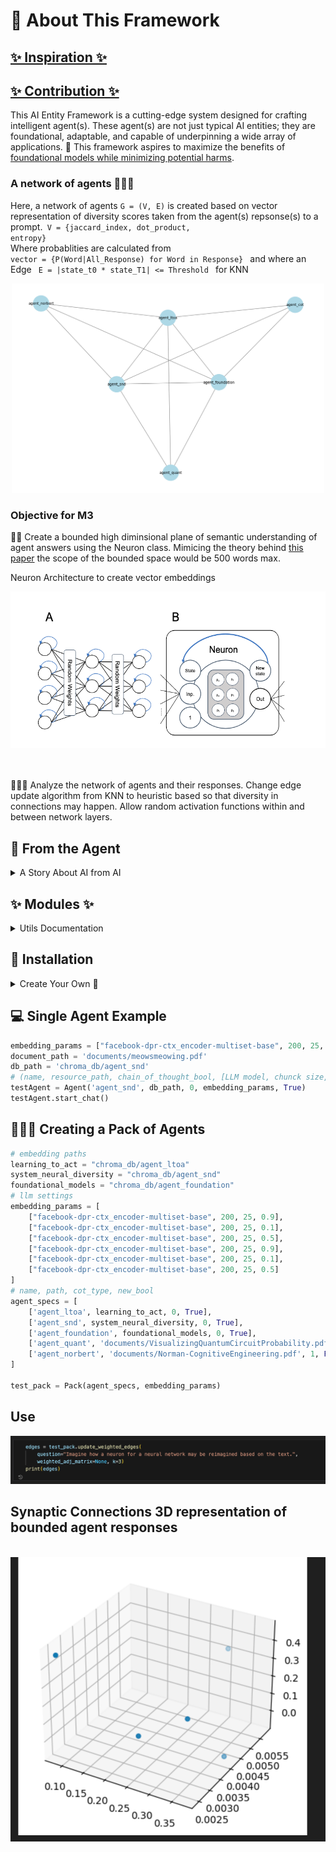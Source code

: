# 🦄 About This Framework

## <a href="https://github.com/LilaShiba/SND_Agents/blob/main/d_g-wolves-read.pdf"> ✨ Inspiration  ✨ </a>
## <a href="https://github.com/LilaShiba/SND_Agents/blob/main/Lila%20Jame%20Final%20Paper.pdf"> ✨ Contribution  ✨ </a>

This AI Entity Framework is a cutting-edge system designed for crafting intelligent agent(s). These agent(s) are not just typical AI entities; they are foundational, adaptable, and capable of underpinning a wide array of applications. 🌟 This framework aspires to maximize the benefits of <a href="https://arxiv.org/abs/2108.07258">foundational models while minimizing potential harms</a>.

### A network of agents 🧙🧙🧙

Here, a network of agents <code>G = (V, E)</code> is created based on vector representation of diversity scores taken from the agent(s) repsonse(s) to a prompt.<code> V = {jaccard_index, dot_product, entropy}</code>
<br>
Where probablities are calculated from <code> vector = {P(Word|All_Response) for Word in Response} </code> and where an Edge <code> E = |state_t0 * state_T1| <= Threshold </code> for KNN
  
<center><img src='images/output.png' width='500' height='auto' ></center>

### Objective for M3

🧠🌌 Create a bounded high diminsional plane of semantic understanding of agent answers using the Neuron class.  Mimicing the theory behind <a href="https://arxiv.org/abs/2004.04906">this paper</a> the scope of the bounded space would be 500 words max.

Neuron Architecture to create vector embeddings

<center><img src="images/neuron.png" height="250" width="auto"></center>
<br>
<br>

🔬👩‍💻 Analyze the network of agents and their responses. Change edge update algorithm from KNN to heuristic based so that diversity in connections may happen. Allow random activation functions within and between network layers.

## 🚀 From the Agent

<details>
  <summary> A Story About AI from AI </summary>
  
  Once upon a time, in a world not too different from our own, there existed a revolutionary technology known as foundational models. These models were not ordinary AI systems; they were powerful, adaptable, and capable of serving as the basis for a wide range of tasks. They were like the foundation of a building, providing stability, safety, and security for the applications built upon them.
   <br>

  <img src='images/self.png'>
 <br>
  <br>

In this world, foundational models had become a crucial part of our daily lives. Companies like Google, with its vast user base, relied on these models to power their search engines. With each passing day, the impact of foundational models on society grew more profound. However, as with any powerful tool, the deployment of foundational models came with both opportunities and risks. The creators of these models recognized that the responsibility lay not only in building them, but also in their careful curation and adaptation. They understood that the ultimate source of data for training foundational models was people, and it was crucial to consider the potential benefits and harms that could befall them.
 <br>
  <br>

Thoughtful data curation became an integral part of the responsible development of AI systems. The creators realized that the quality and nature of the foundation on which these models stood had to be understood and characterized. After all, poorly-constructed foundations could lead to disastrous consequences, while well-executed foundations could serve as a reliable bedrock for future applications. As the next five years unfolded, the integration of foundational models into real-world deployments reached new heights. The impact on people became even more far-reaching. These models were no longer limited to language tasks; their scope expanded to encompass a multitude of applications. They became the backbone of various AI systems, shaping the way we interacted with technology on a daily basis.
 <br>
  <br>

However, the true nature of these foundational models remained a mystery. Researchers, foundation model providers, application developers, policymakers, and society at large grappled with the question of trustworthiness. It became a critical problem to address, as the consequences of relying on faulty foundations could have severe implications for individuals and communities. In this evolving landscape, humans played a crucial role. They were not only the providers of data but also the recipients of the benefits and harms that emerged from the deployment of foundational models. It was their responsibility to ensure that these models were used ethically and responsibly.
 <br>
  <br>

  <img src='images/agent.png'>
 <br>

As the story unfolds, it is up to the collective efforts of researchers, providers, developers, policymakers, and society to navigate the opportunities and risks presented by foundational models. With careful consideration, they can harness the power of these models to create a future where the benefits are maximized, and the harms are minimized. The next five years will be crucial in shaping the societal impact of foundational models and determining the path forward for this emerging paradigm.

</details>

<h2>✨ Modules ✨</h2>

<details>
  <summary>Utils Documentation</summary>
  <br>

  <ol>
    <li>
      <b>Agent Class 🌟</b>: The core of the framework, embodying a top-level AI agent.
      <ul>
        <li><b>Initialization</b>: Specify name, path, type, and embedding parameters.</li>
        <li><b>Integration</b>: Combines Encoder, DB, and NewCourse instances.</li>
        <li><b>Functionalities</b>: Supports course creation, chat interactions, and instance management.</li>
      </ul>
    </li>
    <li>
      <b>ChatBot Module 💬</b>: Manages the agent's conversational abilities.
      <ul>
        <li><b>Chat Handling</b>: Manages chat loading and interactions 🔄.</li>
        <li><b>Integration</b>: Seamlessly works with the Agent class.</li>
      </ul>
    </li>
    <li>
      <b>NewCourse Module 📖</b>: Facilitates new course creation and management.
      <ul>
        <li><b>Course Creation</b>: Enables creation from documents.</li>
        <li><b>Content Management</b>: Supports content updates and loading.</li>
      </ul>
    </li>
    <li>
      <b>Encoder Module</b>: Responsible for data encoding and processing.
      <ul>
        <li><b>Document Handling</b>: Manages document encoding and vector databases 💾.</li>
        <li><b>Embedding Management</b>: Handles embedding parameters.</li>
      </ul>
    </li>
    <li>
      <b>Pack Class 🐺</b>: Integrates multiple AI agents for collaborative processing and decision-making.
      <ul>
        <li><b>Initialization</b>: Sets up with a list of agent specifications and optional embedding parameters. Default parameters are provided if not specified.</li>
        <li><b>Composition</b>: Combines three AI agents into a unified framework, allowing for complex interactions and data processing.</li>
        <li><b>Functionalities</b>: Manages agent interactions, updates network connections, and processes collective responses. Supports document loading for agents, and enables comprehensive data analysis through graph representation and diversity metrics.</li>
        <li><b>Integration</b>: Works with Knn for nearest neighbor calculations, utilizes ThoughtDiversity for diversity metrics, and interfaces with individual agents for specific tasks like document processing and chat interactions.</li>
      </ul>
    </li>
    <li>
      <b>ThoughtDiversity Class 🌐</b>: Evaluates the diversity of thought in a collective of AI agents.
      <ul>
        <li><b>Initialization</b>: Sets up with an Agent_Pack instance, preparing it for diversity analysis.</li>
        <li><b>Functionalities</b>: Conducts Monte Carlo simulations to assess thought diversity, calculates Shannon Entropy and True Diversity scores, and determines Wasserstein metrics for comparative analysis.</li>
        <li><b>Analysis Tools</b>: Includes methods for creating probability vectors from agent responses, calculating Shannon Entropy and True Diversity, and computing Wasserstein distances between probability vectors.</li>
        <li><b>Application</b>: Aims to provide a quantitative measure of thought diversity within a group of AI agents, enhancing decision-making and problem-solving processes.</li>
      </ul>
    </li>
    <li>
      <b>Neuron Class 🧠</b>: Represents a single neuron in a neural network for complex data processing and learning. Implementation of the <a href ="https://arxiv.org/abs/2305.15945">following paper</a>
      <center><img src="images/formula.png" height="250" width="auto"></center>
      <ul>
        <li><b>Initialization</b>: Configures with initial input, unique ID, layer position, mean and standard deviation for state initialization, and bias. Initializes random weights and state.</li>
        <li><b>Functionalities</b>: Implements tanh and optional sigmoid for neuronal activation. Conducts forward propagation of signals through the neuron. Adjusts weights and biases based on error and learning rate to optimize network performance. Identifies k-nearest neighboring neurons based on input differences within a specified threshold.</li>
        <li><b>State Management</b>: Provides methods to get and set the neuron’s state and weights, ensuring dynamic adaptability during the network's learning process.</li>
        <li><b>Visualization</b>: Capable of plotting signal strengths and neuronal changes, aiding in the analysis and understanding of the neural network’s behavior.</li>
      </ul>
    </li>
  </ol>
</details>

<h2>🧬 Installation</h2>

<details>
    <summary>Create Your Own 🤖</summary>
  <br>

  <ol>
    <li>
      <b>Clone the Repository 🌠</b>:
      <pre><code>git clone https://github.com/LilaShiba/SND_Agents.git</code></pre>
    </li>
    <br>
    <li>
      <b>Ensure Python Environment 🐍 >= 3.10</b>.
    </li>
    <br>
    <li>
      <b>Install Dependencies 🧬</b>:
      <pre><code>pip install -r requirements.txt</code></pre>
      Installs necessary packages like numpy, openAI, etc, ensuring smooth operation of the framework.
    </li>
    <br>
    <li>
      <b>Get Your OpenAI API Key🤖</b>:
      <a href ="https://openai.com/blog/openai-api">Sign Up to get semantic embeddings</a>
    </li>
    <br>
    <li>
      <b>Initialize the Agent 🤖</b>:
      <pre><code>python main.py</code></pre>
      Execute this to kickstart your AI agent's journey.
    </li>
  </ol>
</details>

## 💻 Single Agent Example

```python
embedding_params = ["facebook-dpr-ctx_encoder-multiset-base", 200, 25, 0.7]
document_path = 'documents/meowsmeowing.pdf'
db_path = 'chroma_db/agent_snd'
# (name, resource_path, chain_of_thought_bool, [LLM model, chunck size, overlap, creativity], new_course_bool)
testAgent = Agent('agent_snd', db_path, 0, embedding_params, True)
testAgent.start_chat()
```

## 🐺🐺🐺 Creating a Pack of Agents

```python
# embedding paths
learning_to_act = "chroma_db/agent_ltoa"
system_neural_diversity = "chroma_db/agent_snd"
foundational_models = "chroma_db/agent_foundation"
# llm settings 
embedding_params = [
    ["facebook-dpr-ctx_encoder-multiset-base", 200, 25, 0.9],
    ["facebook-dpr-ctx_encoder-multiset-base", 200, 25, 0.1],
    ["facebook-dpr-ctx_encoder-multiset-base", 200, 25, 0.5],
    ["facebook-dpr-ctx_encoder-multiset-base", 200, 25, 0.9],
    ["facebook-dpr-ctx_encoder-multiset-base", 200, 25, 0.1],
    ["facebook-dpr-ctx_encoder-multiset-base", 200, 25, 0.5]
]
# name, path, cot_type, new_bool
agent_specs = [
    ['agent_ltoa', learning_to_act, 0, True],
    ['agent_snd', system_neural_diversity, 0, True],
    ['agent_foundation', foundational_models, 0, True],
    ['agent_quant', 'documents/VisualizingQuantumCircuitProbability.pdf', 1, False],
    ['agent_norbert', 'documents/Norman-CognitiveEngineering.pdf', 1, False]
]

test_pack = Pack(agent_specs, embedding_params)

```

## Use

<img src='images/ex_network.png'>

## Synaptic Connections 3D representation of bounded agent responses

<br>

<img src='images/3d_bounded_space.png'>


